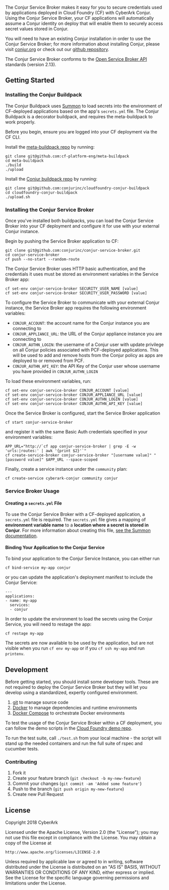 The Conjur Service Broker makes it easy for you to secure credentials used by applications deployed in Cloud Foundry (CF) with CyberArk Conjur. Using the Conjur Service Broker, your CF applications will automatically assume a Conjur identity on deploy that will enable them to securely access secret values stored in Conjur.

You will need to have an existing Conjur installation in order to use the Conjur Service Broker; for more information about installing Conjur, please visit [conjur.org](http://conjur.org) or check out our [github repository](https://github.com/cyberark/conjur).

The Conjur Service Broker conforms to the [Open Service Broker API](https://www.openservicebrokerapi.org/) standards (version 2.13).

## Getting Started

### Installing the Conjur Buildpack

The Conjur Buildpack uses [Summon](https://cyberark.github.io/summon/) to load secrets into the environment of CF-deployed applications based on the app's `secrets.yml` file. The Conjur Buildpack is a decorator buildpack, and requires the meta-buildpack to work properly.

Before you begin, ensure you are logged into your CF deployment via the CF CLI.

Install the [meta-buildpack repo](https://github.com/cf-platform-eng/meta-buildpack) by running:
```
git clone git@github.com:cf-platform-eng/meta-buildpack
cd meta-buildpack
./build
./upload
```

Install the [Conjur buildpack repo](https://github.com/conjurinc/cloudfoundry-conjur-buildpack) by running:
```
git clone git@github.com:conjurinc/cloudfoundry-conjur-buildpack
cd cloudfoundry-conjur-buildpack
./upload.sh
```

### Installing the Conjur Service Broker

Once you've installed both buildpacks, you can load the Conjur Service Broker into your CF deployment and configure it for use with your external Conjur instance.

Begin by pushing the Service Broker application to CF:
```
git clone git@github.com:conjurinc/conjur-service-broker.git
cd conjur-service-broker
cf push --no-start --random-route
```

The Conjur Service Broker uses HTTP basic authentication, and the credentials it uses must be stored as environment variables in the Service Broker app:
```
cf set-env conjur-service-broker SECURITY_USER_NAME [value]
cf set-env conjur-service-broker SECURITY_USER_PASSWORD [value]
```

To configure the Service Broker to communicate with your external Conjur instance, the Service Broker app requires the following environment variables:
- `CONJUR_ACCOUNT`: the account name for the Conjur instance you are connecting to
- `CONJUR_APPLIANCE_URL`: the URL of the Conjur appliance instance you are connecting to
- `CONJUR_AUTHN_LOGIN`: the username of a Conjur user with update privilege on all Conjur policies associated with PCF-deployed applications. This will be used to add and remove hosts from the Conjur policy as apps are deployed to or removed from PCF.
- `CONJUR_AUTHN_API_KEY`: the API Key of the Conjur user whose username you have provided in `CONJUR_AUTHN_LOGIN`

To load these environment variables, run:
```
cf set-env conjur-service-broker CONJUR_ACCOUNT [value]
cf set-env conjur-service-broker CONJUR_APPLIANCE_URL [value]
cf set-env conjur-service-broker CONJUR_AUTHN_LOGIN [value]
cf set-env conjur-service-broker CONJUR_AUTHN_API_KEY [value]
```

Once the Service Broker is configured, start the Service Broker application
```
cf start conjur-service-broker
```
and register it with the same Basic Auth credentials specified in your environment variables:
```
APP_URL="http://`cf app conjur-service-broker | grep -E -w 'urls:|routes:' | awk '{print $2}'`"
cf create-service-broker conjur-service-broker "[username value]" "[password value]" $APP_URL --space-scoped
```

Finally, create a service instance under the `community` plan:
```
cf create-service cyberark-conjur community conjur
```

### Service Broker Usage

#### Creating a `secrets.yml` File

To use the Conjur Service Broker with a CF-deployed application, a `secrets.yml` file is required. The `secrets.yml` file gives a mapping of **environment variable name** to a **location where a secret is stored in Conjur**. For more information about creating this file, [see the Summon documentation](https://cyberark.github.io/summon/#secrets.yml).

#### Binding Your Application to the Conjur Service
To bind your application to the Conjur Service Instance, you can either run
```
cf bind-service my-app conjur
```
or you can update the application's deployment manifest to include the Conjur Service:
```
---
applications:
- name: my-app
  services:
  - conjur
```
In order to update the environment to load the secrets using the Conjur Service, you will need to restage the app:
```
cf restage my-app
```

The secrets are now available to be used by the application, but are not visible when you run `cf env my-app` or if you `cf ssh my-app` and run `printenv`.

## Development

Before getting started, you should install some developer tools. These are not required to deploy the Conjur Service Broker but they will let you develop using a standardized,
expertly configured environment.

1. [git][get-git] to manage source code
2. [Docker][get-docker] to manage dependencies and runtime environments
3. [Docker Compose][get-docker-compose] to orchestrate Docker environments

[get-docker]: https://docs.docker.com/engine/installation
[get-git]: https://git-scm.com/downloads
[get-docker-compose]: https://docs.docker.com/compose/install

To test the usage of the Conjur Service Broker within a CF deployment, you can
follow the demo scripts in the [Cloud Foundry demo repo](https://github.com/conjurinc/cloudfoundry-conjur-demo).

To run the test suite, call `./test.sh` from your local machine - the script will stand up the needed containers and run the full suite of rspec and cucumber tests.

### Contributing

1. Fork it
2. Create your feature branch (`git checkout -b my-new-feature`)
3. Commit your changes (`git commit -am 'Added some feature'`)
4. Push to the branch (`git push origin my-new-feature`)
5. Create new Pull Request

## License

Copyright 2018 CyberArk

Licensed under the Apache License, Version 2.0 (the "License");
you may not use this file except in compliance with the License.
You may obtain a copy of the License at

    http://www.apache.org/licenses/LICENSE-2.0

Unless required by applicable law or agreed to in writing, software
distributed under the License is distributed on an "AS IS" BASIS,
WITHOUT WARRANTIES OR CONDITIONS OF ANY KIND, either express or implied.
See the License for the specific language governing permissions and
limitations under the License.
